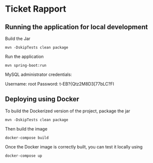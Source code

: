 # Ticket Rapport

## Running the application for local development
Build the Jar

```
mvn -DskipTests clean package
```

Run the application
```
mvn spring-boot:run
```

MySQL administrator credentials:

Username: root
Password: t-EB?{Qtz2M8D3[77bLC?FI

## Deploying using Docker

To build the Dockerized version of the project, package the jar

```
mvn -DskipTests clean package
```

Then build the image

```
docker-compose build
```

Once the Docker image is correctly built, you can test it locally using

```
docker-compose up
```